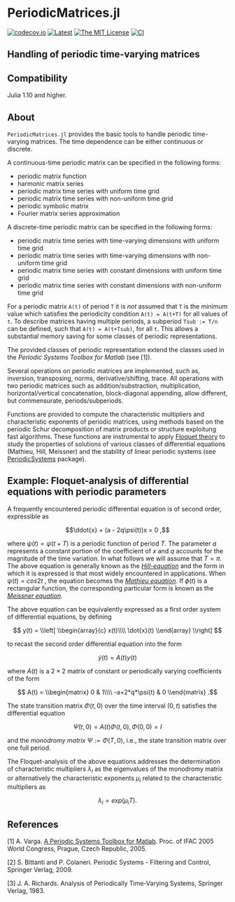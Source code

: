 # PeriodicMatrices.jl

<!-- [![DOI](https://zenodo.org/badge/DOI/10.5281/zenodo.4568159.svg)](https://doi.org/10.5281/zenodo.4568159) -->
[![codecov.io](https://codecov.io/gh/andreasvarga/PeriodicMatrices.jl/coverage.svg?branch=main)](https://codecov.io/gh/andreasvarga/PeriodicMatrices.jl?branch=main)
[![Latest](https://img.shields.io/badge/docs-latest-blue.svg)](https://andreasvarga.github.io/PeriodicMatrices.jl/dev/)
[![The MIT License](https://img.shields.io/badge/license-MIT-brightgreen.svg?style=flat-square)](https://github.com/andreasvarga/PeriodicMatrices.jl/blob/main/LICENSE.md)
[![CI](https://github.com/andreasvarga/PeriodicMatrices/actions/workflows/CI.yml/badge.svg)](https://github.com/andreasvarga/PeriodicMatrices/actions/workflows/CI.yml)

## Handling of periodic time-varying matrices

## Compatibility

Julia 1.10 and higher.

<!-- ## How to install

````JULIA
pkg> add PeriodicMatrices
pkg> test PeriodicMatrices
```` -->

## About

`PeriodicMatrices.jl` provides the basic tools to handle periodic time-varying matrices. 
The time dependence can be either continuous or discrete. 

A continuous-time periodic matrix can be specified in the following forms:

- periodic matrix function
- harmonic matrix series
- periodic matrix time series with uniform time grid 
- periodic matrix time series with non-uniform time grid
- periodic symbolic matrix
- Fourier matrix series approximation   

A discrete-time periodic matrix can be specified in the following forms:

- periodic matrix time series with time-varying dimensions with uniform time grid
- periodic matrix time series with time-varying dimensions with non-uniform time grid
- periodic matrix time series with constant dimensions with uniform time grid
- periodic matrix time series with constant dimensions with non-uniform time grid

For a periodic matrix `A(t)` of period `T` it is _not_ assumed that `T` is the minimum value
which satisfies the periodicity condition `A(t) = A(t+T)` for all values of `t`. To describe 
matrices having multiple periods, a subperiod `Tsub := T/n` can be defined, such that `A(t) = A(t+Tsub)`,
for all `t`. This allows a substantial memory saving for some classes of periodic representations. 

The provided classes of periodic representation extend the classes used in the _Periodic Systems Toolbox for Matlab_ (see [1]).  

Several operations on periodic matrices are implemented, such as, inversion, transposing, norms, derivative/shifting, trace.
All operations with two periodic matrices such as addition/substraction, multiplication, horizontal/vertical concatenation, block-diagonal appending,
allow different, but commensurate, periods/subperiods.  

Functions are provided to compute the characteristic multipliers and characteristic exponents of periodic matrices, using methods based on the periodic Schur decomposition of matrix products 
or structure exploitung fast algorithms. 
These functions are instrumental to apply [Floquet theory](https://en.wikipedia.org/wiki/Floquet_theory) to study the properties of solutions of 
various classes of differential equations (Mathieu, Hill, Meissner) and the stability of linear periodic systems (see [PeriodicSystems](https://github.com/andreasvarga/PeriodicSystems.jl) package). 
 
## Example: Floquet-analysis of differential equations with periodic parameters

A frequently encountered periodic differential equation is of second order, expressible as

$$\ddot{x} + (a - 2q\psi(t))x = 0 ,$$

where  $ψ(t) = ψ(t+T)$ is a periodic function of period $T$. The parameter $a$ represents a constant portion of the
coefficient of $x$ and $q$ accounts for the magnitude of the time variation. In what follows we will assume that $T = \pi$. 
The above equation is generally known as the [_Hill-equation_](https://en.wikipedia.org/wiki/Hill_differential_equation) and the form in which
it is expressed is that most widely encountered in applications. When $\psi(t) = cos 2t$ , the equation becomes the [_Mathieu equation_](https://en.wikipedia.org/wiki/Mathieu_function#Mathieu_equation).
If $\phi(t)$ is a rectangular function, the corresponding particular form is known
as the [_Meissner equation_](https://en.wikipedia.org/wiki/Meissner_equation).  

The above equation can be equivalently expressed as a first order system of differential equations, by defining

$$ y(t) = \\left[  \\begin{array}{c} x(t)\\\\ \dot{x}(t) \\end{array} \\right] $$

to recast the second order differential equation into the form

$$ \dot{y}(t) = A(t)y(t)$$

where $A(t)$ is a $2\times 2$ matrix of constant or periodically varying coefficients of the form

$$ A(t) = \\begin{matrix} 0 & 1\\\\ -a+2*q*\psi(t) & 0 \\end{matrix}  .$$

The state transition matrix $\Phi(t,0)$ over the time interval $(0,t)$ satisfies the differential equation 

$$ \dot{\Psi}(t,0) = A(t)\Phi(t,0),  \Phi(0,0) = I $$

and the _monodromy matrix_ $\Psi := \Phi(T,0)$, i.e., the state transition matrix over one full period.

The Floquet-analysis of the above equations addresses the determination of characteristic multipliers $\lambda_i$ as the eigenvalues of the monodromy matrix
or alternatively the characteristic exponents $\mu_i$ related to the characteristic multipliers as

$$ \lambda_i = exp(\mu_iT) .$$ 

## References

[1] A. Varga. [A Periodic Systems Toolbox for Matlab](https://elib.dlr.de/12283/1/varga_ifac2005p1.pdf). Proc. of IFAC 2005 World Congress, Prague, Czech Republic, 2005.

[2] S. Bittanti and P. Colaneri. Periodic Systems - Filtering and Control, Springer Verlag, 2009.

[3] J. A. Richards. Analysis of Periodically Time-Varying Systems, Springer Verlag, 1983.
